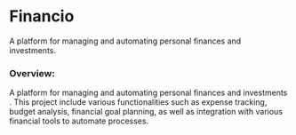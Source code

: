 # Financio
A platform for managing and automating personal finances and investments.

### Overview:
A platform for managing and automating personal finances and investments . This project include various functionalities such as expense tracking, budget analysis, financial goal planning, as well as integration with various financial tools to automate processes.
